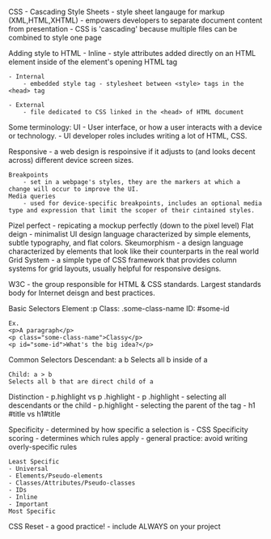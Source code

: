 CSS
    - Cascading Style Sheets
    - style sheet langauge for markup (XML,HTML,XHTML)
    - empowers developers to separate document content from presentation
    - CSS is 'cascading' because multiple files can be combined to style one page

Adding style to HTML
    - Inline
        - style attributes added directly on an HTML element inside of the element's opening HTML tag

    - Internal
        - embedded style tag - stylesheet between <style> tags in the <head> tag
        
    - External 
        - file dedicated to CSS linked in the <head> of HTML document

Some terminology:
UI
    - User interface, or how a user interacts with a device or technology.
    - UI developer roles includes writing a lot of HTML, CSS.

Responsive
    - a web design is respoinsive if it adjusts to (and looks decent across)  different device screen sizes.

    Breakpoints
        - set in a webpage's styles, they are the markers at which a change will occur to improve the UI.
    Media queries
        - used for device-specific breakpoints, includes an optional media type and expression that limit the scoper of their cintained styles.

Pizel perfect
    - repicating a mockup perfectly (down to the pixel level)
    Flat deign
        - minimalist UI design language characterized by simple elements, subtle typography, and flat colors.
    Skeumorphism
        - a design language characterized by elements that look like their counterparts in the real world
    Grid System
        - a simple type of CSS framework that provides column systems for grid layouts, usually helpful for responsive designs.

W3C
    - the group responsible for HTML & CSS standards. Largest standards body for Internet deisgn and best practices.

Basic Selectors
    Element :p
    Class: .some-class-name
    ID: #some-id

    Ex.
    <p>A paragraph</p>
    <p class="some-class-name">Classy</p>
    <p id="some-id">What's the big idea?</p>

Common Selectors
    Descendant: a b
    Selects all b inside of a

    Child: a > b
    Selects all b that are direct child of a

Distinction
    - p.highlight vs p .highlight
    - p .highlight - selecting all descendants or the child
    - p.highlight - selecting the parent of the tag
    - h1 #title vs h1#title


Specificity
    - determined by how specific a selection is
    - CSS Specificity scoring
    - determines which rules apply
    - general practice: avoid writing overly-specific rules

    Least Specific
    - Universal
    - Elements/Pseudo-elements
    - Classes/Attributes/Pseudo-classes
    - IDs
    - Inline
    - Important
    Most Specific

CSS Reset
    - a good practice!
    - include ALWAYS on your project
    